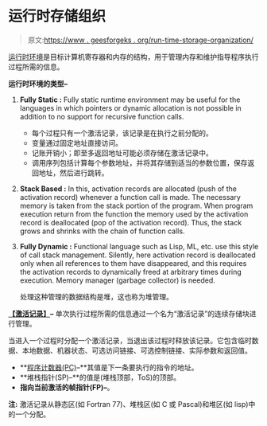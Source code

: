 # 运行时存储组织

> 原文:[https://www . geesforgeks . org/run-time-storage-organization/](https://www.geeksforgeeks.org/run-time-storage-organization/)

[运行时环境](https://www.geeksforgeeks.org/runtime-environments-in-compiler-design/)是目标计算机寄存器和内存的结构，用于管理内存和维护指导程序执行过程所需的信息。

**运行时环境的类型–**

1.  **Fully Static :**
    Fully static runtime environment may be useful for the languages in which pointers or dynamic allocation is not possible in addition to no support for recursive function calls.
    *   每个过程只有一个激活记录，该记录是在执行之前分配的。
    *   变量通过固定地址直接访问。
    *   记账开销小；即至多返回地址可能必须存储在激活记录中。
    *   调用序列包括计算每个参数地址，并将其存储到适当的参数位置，保存返回地址，然后进行跳转。

2.  **Stack Based :**
    In this, activation records are allocated (push of the activation record) whenever a function call is made. The necessary memory is taken from the stack portion of the program. When program execution return from the function the memory used by the activation record is deallocated (pop of the activation record). Thus, the stack grows and shrinks with the chain of function calls.
3.  **Fully Dynamic :**
    Functional language such as Lisp, ML, etc. use this style of call stack management. Silently, here activation record is deallocated only when all references to them have disappeared, and this requires the activation records to dynamically freed at arbitrary times during execution. Memory manager (garbage collector) is needed.

    处理这种管理的数据结构是堆，这也称为堆管理。

**[【激活记录】](https://www.geeksforgeeks.org/runtime-environments-in-compiler-design/)–**
单次执行过程所需的信息通过一个名为“激活记录”的连续存储块进行管理。

当进入一个过程时分配一个激活记录，当退出该过程时释放该记录。它包含临时数据、本地数据、机器状态、可选访问链接、可选控制链接、实际参数和返回值。

*   **[程序计数器(PC)](https://practice.geeksforgeeks.org/problems/what-is-program-counter)–**其值是下一条要执行的指令的地址。
*   **堆栈指针(SP)–**的值是(堆栈顶部，ToS)的顶部。
*   **指向当前激活的帧指针(FP)–**。

**注:**
激活记录从静态区(如 Fortran 77)、堆栈区(如 C 或 Pascal)和堆区(如 lisp)中的一个分配。